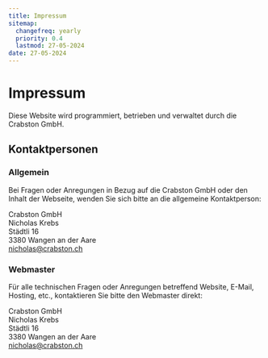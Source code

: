 ```yaml
---
title: Impressum
sitemap:
  changefreq: yearly
  priority: 0.4
  lastmod: 27-05-2024
date: 27-05-2024
---
```


# Impressum
Diese Website wird programmiert, betrieben und verwaltet durch die Crabston GmbH.

## Kontaktpersonen
### Allgemein
Bei Fragen oder Anregungen in Bezug auf die Crabston GmbH oder den Inhalt der Webseite, wenden Sie sich bitte an die allgemeine Kontaktperson:

Crabston GmbH <br />
Nicholas Krebs <br />
Städtli 16 <br />
3380 Wangen an der Aare <br />
[nicholas@crabston.ch](mailto:nicholas@crabston.ch) <br />

### Webmaster
Für alle technischen Fragen oder Anregungen betreffend Website, E-Mail, Hosting, etc., kontaktieren Sie bitte den Webmaster direkt:

Crabston GmbH <br />
Nicholas Krebs <br />
Städtli 16 <br />
3380 Wangen an der Aare <br />
[nicholas@crabston.ch](mailto:nicholas@crabston.ch) <br />
